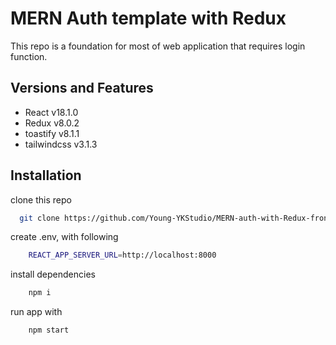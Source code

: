 
# MERN Auth template with Redux

This repo is a foundation for most of web application that requires login function.




## Versions and Features

- React v18.1.0
- Redux v8.0.2
- toastify v8.1.1
- tailwindcss v3.1.3


## Installation

clone this repo

```bash
  git clone https://github.com/Young-YKStudio/MERN-auth-with-Redux-front.git .
```
create .env, with following
```bash
    REACT_APP_SERVER_URL=http://localhost:8000
```
install dependencies
```bash
    npm i
```
run app with 
```
    npm start
```